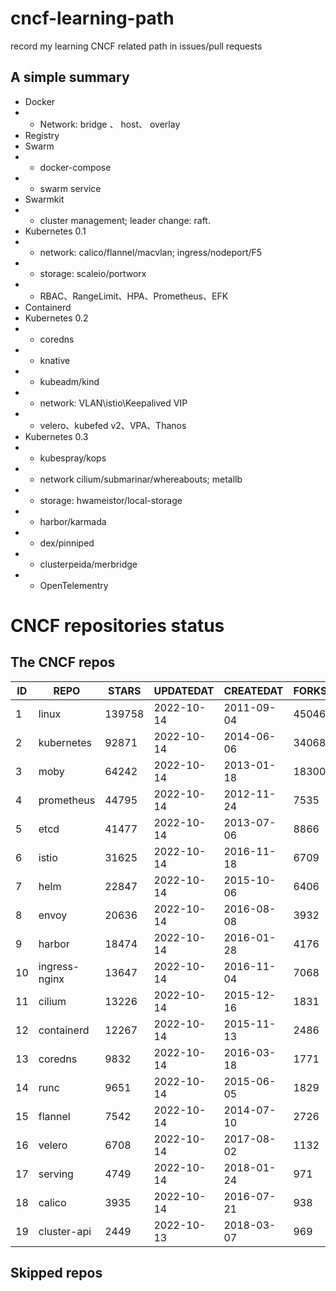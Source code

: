 # cncf-learning-path
record my learning CNCF related path in issues/pull requests

## A simple summary
- Docker
- - Network: bridge 、 host、 overlay
- Registry
- Swarm
- - docker-compose
- - swarm service
- Swarmkit
- - cluster management; leader change: raft.
- Kubernetes 0.1
- - network: calico/flannel/macvlan; ingress/nodeport/F5
- - storage: scaleio/portworx
- - RBAC、RangeLimit、HPA、Prometheus、EFK
- Containerd
- Kubernetes 0.2
- - coredns
- - knative
- - kubeadm/kind
- - network: VLAN\istio\Keepalived VIP
- - velero、kubefed v2、VPA、Thanos
- Kubernetes 0.3
- - kubespray/kops
- - network cilium/submarinar/whereabouts; metallb
- - storage: hwameistor/local-storage
- - harbor/karmada
- - dex/pinniped
- - clusterpeida/merbridge
- - OpenTelementry

# CNCF repositories status
<!--START_SECTION:github_repos-->
## The CNCF repos
| ID |     REPO      | STARS  | UPDATEDAT  | CREATEDAT  | FORKSCOUNT |
|----|---------------|--------|------------|------------|------------|
|  1 | linux         | 139758 | 2022-10-14 | 2011-09-04 |      45046 |
|  2 | kubernetes    |  92871 | 2022-10-14 | 2014-06-06 |      34068 |
|  3 | moby          |  64242 | 2022-10-14 | 2013-01-18 |      18300 |
|  4 | prometheus    |  44795 | 2022-10-14 | 2012-11-24 |       7535 |
|  5 | etcd          |  41477 | 2022-10-14 | 2013-07-06 |       8866 |
|  6 | istio         |  31625 | 2022-10-14 | 2016-11-18 |       6709 |
|  7 | helm          |  22847 | 2022-10-14 | 2015-10-06 |       6406 |
|  8 | envoy         |  20636 | 2022-10-14 | 2016-08-08 |       3932 |
|  9 | harbor        |  18474 | 2022-10-14 | 2016-01-28 |       4176 |
| 10 | ingress-nginx |  13647 | 2022-10-14 | 2016-11-04 |       7068 |
| 11 | cilium        |  13226 | 2022-10-14 | 2015-12-16 |       1831 |
| 12 | containerd    |  12267 | 2022-10-14 | 2015-11-13 |       2486 |
| 13 | coredns       |   9832 | 2022-10-14 | 2016-03-18 |       1771 |
| 14 | runc          |   9651 | 2022-10-14 | 2015-06-05 |       1829 |
| 15 | flannel       |   7542 | 2022-10-14 | 2014-07-10 |       2726 |
| 16 | velero        |   6708 | 2022-10-14 | 2017-08-02 |       1132 |
| 17 | serving       |   4749 | 2022-10-14 | 2018-01-24 |        971 |
| 18 | calico        |   3935 | 2022-10-14 | 2016-07-21 |        938 |
| 19 | cluster-api   |   2449 | 2022-10-13 | 2018-03-07 |        969 |



## Skipped repos
<!--END_SECTION:github_repos-->
